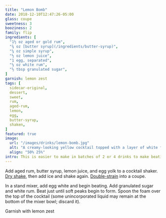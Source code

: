 ```yaml
---
title: "Lemon Bomb"
date: 2018-12-10T12:47:26-05:00
glass: coupe
sweetness: 3
booziness: 2
family: flip
ingredients: [
  "1½ oz aged or gold rum",
  "¾ oz [butter syrup](/ingredients/butter-syrup)",
  "¼ oz simple syrup",
  "½ oz lemon juice",
  "1 egg, separated",
  "¼ oz white rum",
  "½ tbsp granulated sugar",
]
garnish: lemon zest
tags: [
  sidecar-original,
  dessert,
  sweet,
  rum,
  aged-rum,
  lemon,
  egg,
  butter-syrup,
  shaken,
]
featured: true
image:
  url: "/images/drinks/lemon-bomb.jpg"
  alt: "A creamy-looking yellow cocktail topped with a layer of white foam"
  align: "50% 25%"
intro: This is easier to make in batches of 2 or 4 drinks to make beating the egg whites easier, but here are the measurements for a single cocktail, which you can scale up as needed.
---
```

Add aged rum, butter syrup, lemon juice, and egg yolk to a cocktail shaker. [Dry shake](/techniques/shaking/#dry-shaking), then add ice and shake again. [Double-strain](/techniques/straining/#double-straining) into a coupe.

In a stand mixer, add egg white and begin beating. Add granulated sugar and white rum. Beat just until soft peaks begin to form. Spoon the foam over the top of the cocktail (some unincorporated liquid may remain at the bottom of the mixer bowl; discard it).

Garnish with lemon zest
